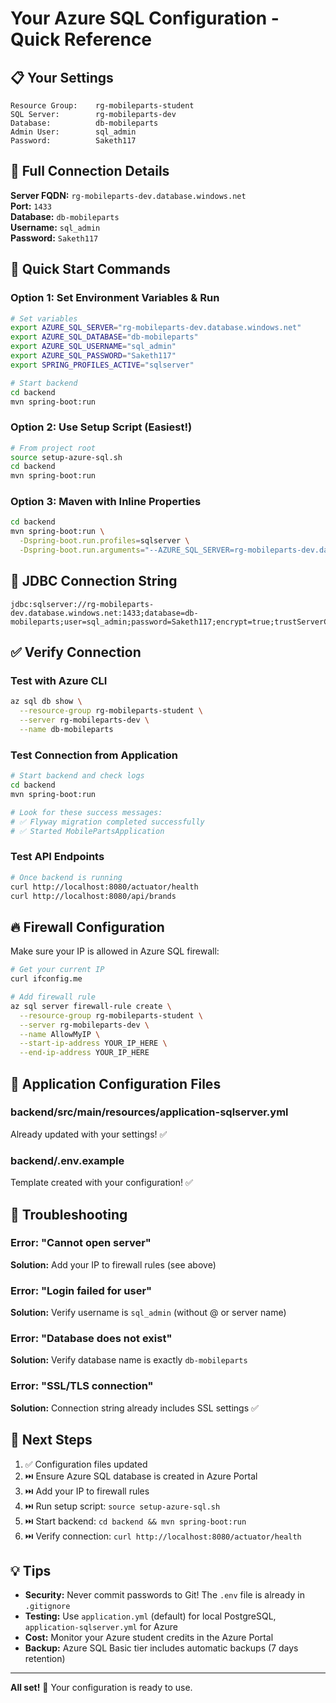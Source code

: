 # Your Azure SQL Configuration - Quick Reference

## 📋 Your Settings

```
Resource Group:    rg-mobileparts-student
SQL Server:        rg-mobileparts-dev
Database:          db-mobileparts
Admin User:        sql_admin
Password:          Saketh117
```

## 🔗 Full Connection Details

**Server FQDN:** `rg-mobileparts-dev.database.windows.net`  
**Port:** `1433`  
**Database:** `db-mobileparts`  
**Username:** `sql_admin`  
**Password:** `Saketh117`

## 🚀 Quick Start Commands

### Option 1: Set Environment Variables & Run
```bash
# Set variables
export AZURE_SQL_SERVER="rg-mobileparts-dev.database.windows.net"
export AZURE_SQL_DATABASE="db-mobileparts"
export AZURE_SQL_USERNAME="sql_admin"
export AZURE_SQL_PASSWORD="Saketh117"
export SPRING_PROFILES_ACTIVE="sqlserver"

# Start backend
cd backend
mvn spring-boot:run
```

### Option 2: Use Setup Script (Easiest!)
```bash
# From project root
source setup-azure-sql.sh
cd backend
mvn spring-boot:run
```

### Option 3: Maven with Inline Properties
```bash
cd backend
mvn spring-boot:run \
  -Dspring-boot.run.profiles=sqlserver \
  -Dspring-boot.run.arguments="--AZURE_SQL_SERVER=rg-mobileparts-dev.database.windows.net --AZURE_SQL_DATABASE=db-mobileparts --AZURE_SQL_USERNAME=sql_admin --AZURE_SQL_PASSWORD=Saketh117"
```

## 🔧 JDBC Connection String

```
jdbc:sqlserver://rg-mobileparts-dev.database.windows.net:1433;database=db-mobileparts;user=sql_admin;password=Saketh117;encrypt=true;trustServerCertificate=false;hostNameInCertificate=*.database.windows.net;loginTimeout=30;
```

## ✅ Verify Connection

### Test with Azure CLI
```bash
az sql db show \
  --resource-group rg-mobileparts-student \
  --server rg-mobileparts-dev \
  --name db-mobileparts
```

### Test Connection from Application
```bash
# Start backend and check logs
cd backend
mvn spring-boot:run

# Look for these success messages:
# ✅ Flyway migration completed successfully
# ✅ Started MobilePartsApplication
```

### Test API Endpoints
```bash
# Once backend is running
curl http://localhost:8080/actuator/health
curl http://localhost:8080/api/brands
```

## 🔥 Firewall Configuration

Make sure your IP is allowed in Azure SQL firewall:

```bash
# Get your current IP
curl ifconfig.me

# Add firewall rule
az sql server firewall-rule create \
  --resource-group rg-mobileparts-student \
  --server rg-mobileparts-dev \
  --name AllowMyIP \
  --start-ip-address YOUR_IP_HERE \
  --end-ip-address YOUR_IP_HERE
```

## 📝 Application Configuration Files

### backend/src/main/resources/application-sqlserver.yml
Already updated with your settings! ✅

### backend/.env.example
Template created with your configuration! ✅

## 🐛 Troubleshooting

### Error: "Cannot open server"
**Solution:** Add your IP to firewall rules (see above)

### Error: "Login failed for user"
**Solution:** Verify username is `sql_admin` (without @ or server name)

### Error: "Database does not exist"
**Solution:** Verify database name is exactly `db-mobileparts`

### Error: "SSL/TLS connection"
**Solution:** Connection string already includes SSL settings ✅

## 🎯 Next Steps

1. ✅ Configuration files updated
2. ⏭️ Ensure Azure SQL database is created in Azure Portal
3. ⏭️ Add your IP to firewall rules
4. ⏭️ Run setup script: `source setup-azure-sql.sh`
5. ⏭️ Start backend: `cd backend && mvn spring-boot:run`
6. ⏭️ Verify connection: `curl http://localhost:8080/actuator/health`

## 💡 Tips

- **Security:** Never commit passwords to Git! The `.env` file is already in `.gitignore`
- **Testing:** Use `application.yml` (default) for local PostgreSQL, `application-sqlserver.yml` for Azure
- **Cost:** Monitor your Azure student credits in the Azure Portal
- **Backup:** Azure SQL Basic tier includes automatic backups (7 days retention)

---

**All set!** 🎉 Your configuration is ready to use.
